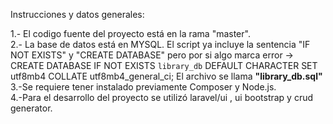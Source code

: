 Instrucciones y datos generales: 

1.- El codigo fuente del proyecto está en la rama "master". <br>
2.- La base de datos está en MYSQL. El script ya incluye la sentencia "IF NOT EXISTS" y "CREATE DATABASE" pero por si algo marca error -> CREATE DATABASE IF NOT EXISTS `library_db` DEFAULT CHARACTER SET utf8mb4 COLLATE utf8mb4_general_ci; El archivo se llama <b>"library_db.sql"</b> <br>
3.-Se requiere tener instalado previamente Composer y Node.js. <br>
4.-Para el desarrollo del proyecto se utilizó laravel/ui , ui bootstrap y crud generator. 
